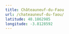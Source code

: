 ```yaml
---
title: Châteauneuf-du-Faou
url: /chateauneuf-du-faou/
latitude: 48.1862985
longitude: -3.8128592
---
```

